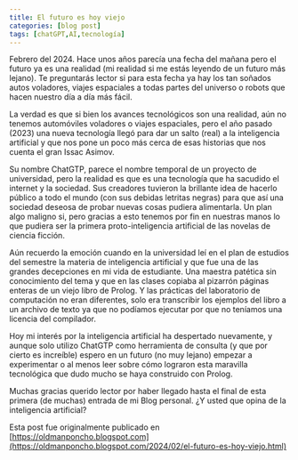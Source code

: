 ```yaml
---
title: El futuro es hoy viejo
categories: [blog post]
tags: [chatGPT,AI,tecnología]
---
```


Febrero del 2024. Hace unos años parecía una fecha del mañana pero el futuro ya es una realidad (mi realidad si me estás leyendo de un futuro más lejano). Te preguntarás lector si para esta fecha ya hay los tan soñados autos voladores, viajes espaciales a todas partes del universo o robots que hacen nuestro día a día más fácil.

La verdad es que si bien los avances tecnológicos son una realidad, aún no tenemos automóviles voladores o viajes espaciales, pero el año pasado (2023) una nueva tecnología llegó para dar un salto (real) a la inteligencia artificial y que nos pone un poco más cerca de esas historias que nos cuenta el gran Issac Asimov.

Su nombre ChatGTP, parece el nombre temporal de un proyecto de universidad, pero la realidad es que es una tecnología que ha sacudido el internet y la sociedad. Sus creadores tuvieron la brillante idea de hacerlo público a todo el mundo (con sus debidas letritas negras) para que así una sociedad deseosa de probar nuevas cosas pudiera alimentarla. Un plan algo maligno si, pero gracias a esto tenemos por fin en nuestras manos lo que pudiera ser la primera proto-inteligencia artificial de las novelas de ciencia ficción.

Aún recuerdo la emoción cuando en la universidad leí en el plan de estudios del semestre la materia de inteligencia artificial y que fue una de las grandes decepciones en mi vida de estudiante. Una maestra patética sin conocimiento del tema y que en las clases copiaba al pizarrón páginas enteras de un viejo libro de Prolog. Y las prácticas del laboratorio de computación no eran diferentes, solo era transcribir los ejemplos del libro a un archivo de texto ya que no podíamos ejecutar por que no teníamos una licencia del compilador.

Hoy mi interés por la inteligencia artificial ha despertado nuevamente, y aunque solo utilizo ChatGTP como herramienta de consulta (y que por cierto es increíble) espero en un futuro (no muy lejano) empezar a experimentar o al menos leer sobre cómo lograron esta maravilla tecnológica que dudo mucho se haya construido con Prolog.

Muchas gracias querido lector por haber llegado hasta el final de esta primera (de muchas) entrada de mi Blog personal. ¿Y usted que opina de la inteligencia artificial?

Esta post fue originalmente publicado en [https://oldmanponcho.blogspot.com](https://oldmanponcho.blogspot.com/2024/02/el-futuro-es-hoy-viejo.html)